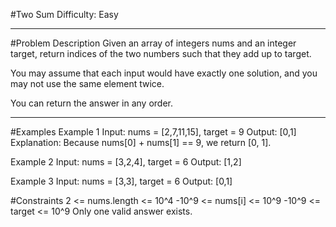 #Two Sum
Difficulty: Easy
<hr/>
#Problem Description
Given an array of integers nums and an integer target, return indices of the two numbers such that they add up to target.

You may assume that each input would have exactly one solution, and you may not use the same element twice.

You can return the answer in any order.
<hr/>
#Examples
Example 1
Input: nums = [2,7,11,15], target = 9 Output: [0,1] Explanation: Because nums[0] + nums[1] == 9, we return [0, 1].

Example 2
Input: nums = [3,2,4], target = 6 Output: [1,2]

Example 3
Input: nums = [3,3], target = 6 Output: [0,1]

#Constraints
2 <= nums.length <= 10^4
-10^9 <= nums[i] <= 10^9
-10^9 <= target <= 10^9
Only one valid answer exists.

